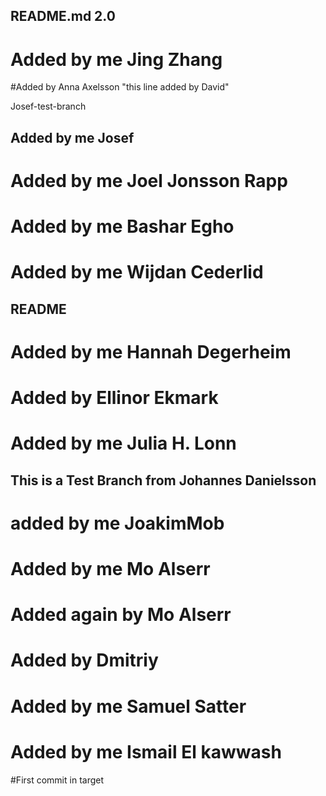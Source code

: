 
## README.md 2.0
# Added by me Jing Zhang 
#Added by Anna Axelsson
"this line added by David"

Josef-test-branch

## Added by me Josef

# Added by me Joel Jonsson Rapp
# Added by me Bashar Egho


# Added by me Wijdan Cederlid

## README

# Added by me Hannah Degerheim

# Added by Ellinor Ekmark
# Added by me Julia H. Lonn
## This is a Test Branch from Johannes Danielsson
# added by me JoakimMob

# Added by me Mo Alserr
# Added again by Mo Alserr

# Added by Dmitriy

# Added by me Samuel Satter

# Added by me Ismail El kawwash

#First commit in target
